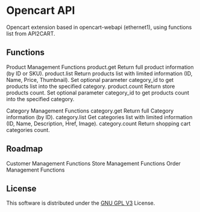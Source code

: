 Opencart API
================

Opencart extension based in opencart-webapi (ethernet1), using functions list from API2CART.

Functions
-------

Product Management Functions
product.get
Return full product information (by ID or SKU).
product.list
Return products list with limited information (ID, Name, Price, Thumbnail). Set optional parameter category_id to get products list into the specified category.
product.count
Return store products count. Set optional parameter category_id to get products count into the specified category.

Category Management Functions
category.get
Return full Category information (by ID).
category.list
Get categories list with limited information (ID, Name, Description, Href, Image).
category.count
Return shopping cart categories count.

Roadmap
-------

Customer Management Functions
Store Management Functions
Order Management Functions

License
-------

This software is distributed under the [GNU GPL V3](http://www.gnu.org/licenses/gpl.html) License.